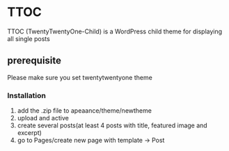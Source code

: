 # TTOC
TTOC (TwentyTwentyOne-Child) is a WordPress child theme for displaying all single posts

## prerequisite
Please make sure you set twentytwentyone theme

### Installation
1. add the .zip file to apeaance/theme/newtheme
2. upload and active
3. create several posts(at least 4 posts with title, featured image and excerpt)
4. go to Pages/create new page with template → Post 

